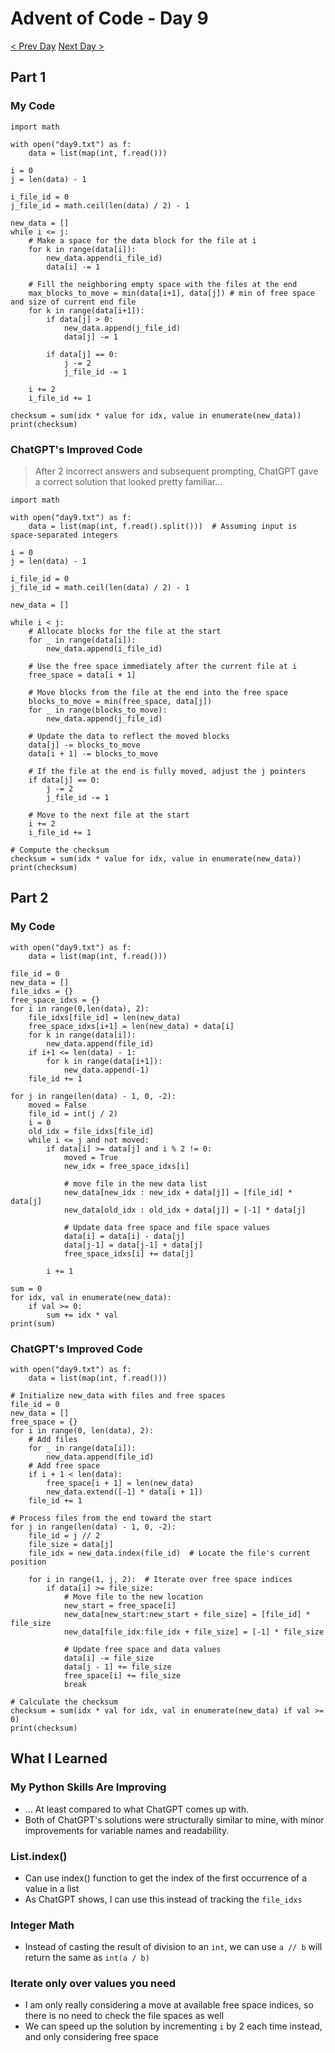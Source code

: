 # Advent of Code - Day 9
[< Prev Day](day8.html) [Next Day >](day10.html)

## Part 1
### My Code
```{.python .numberLines}
import math

with open("day9.txt") as f:
    data = list(map(int, f.read()))

i = 0
j = len(data) - 1

i_file_id = 0
j_file_id = math.ceil(len(data) / 2) - 1

new_data = []
while i <= j:
    # Make a space for the data block for the file at i
    for k in range(data[i]):
        new_data.append(i_file_id)
        data[i] -= 1
    
    # Fill the neighboring empty space with the files at the end
    max_blocks_to_move = min(data[i+1], data[j]) # min of free space and size of current end file
    for k in range(data[i+1]):
        if data[j] > 0:
            new_data.append(j_file_id)
            data[j] -= 1
        
        if data[j] == 0:
            j -= 2
            j_file_id -= 1

    i += 2
    i_file_id += 1

checksum = sum(idx * value for idx, value in enumerate(new_data))
print(checksum)
```

### ChatGPT's Improved Code
> After 2 incorrect answers and subsequent prompting, ChatGPT gave a correct solution that looked pretty familiar...
```{.python .numberLines}
import math

with open("day9.txt") as f:
    data = list(map(int, f.read().split()))  # Assuming input is space-separated integers

i = 0
j = len(data) - 1

i_file_id = 0
j_file_id = math.ceil(len(data) / 2) - 1

new_data = []

while i < j:
    # Allocate blocks for the file at the start
    for _ in range(data[i]):
        new_data.append(i_file_id)

    # Use the free space immediately after the current file at i
    free_space = data[i + 1]

    # Move blocks from the file at the end into the free space
    blocks_to_move = min(free_space, data[j])
    for _ in range(blocks_to_move):
        new_data.append(j_file_id)

    # Update the data to reflect the moved blocks
    data[j] -= blocks_to_move
    data[i + 1] -= blocks_to_move

    # If the file at the end is fully moved, adjust the j pointers
    if data[j] == 0:
        j -= 2
        j_file_id -= 1

    # Move to the next file at the start
    i += 2
    i_file_id += 1

# Compute the checksum
checksum = sum(idx * value for idx, value in enumerate(new_data))
print(checksum)
```

## Part 2
### My Code
```{.python .numberLines}
with open("day9.txt") as f:
    data = list(map(int, f.read()))

file_id = 0
new_data = []
file_idxs = {}
free_space_idxs = {}
for i in range(0,len(data), 2):
    file_idxs[file_id] = len(new_data)
    free_space_idxs[i+1] = len(new_data) + data[i]
    for k in range(data[i]):
        new_data.append(file_id)
    if i+1 <= len(data) - 1:
        for k in range(data[i+1]):
            new_data.append(-1)
    file_id += 1

for j in range(len(data) - 1, 0, -2):
    moved = False
    file_id = int(j / 2)
    i = 0
    old_idx = file_idxs[file_id]
    while i <= j and not moved:
        if data[i] >= data[j] and i % 2 != 0:
            moved = True
            new_idx = free_space_idxs[i]

            # move file in the new data list
            new_data[new_idx : new_idx + data[j]] = [file_id] * data[j]
            new_data[old_idx : old_idx + data[j]] = [-1] * data[j]

            # Update data free space and file space values
            data[i] = data[i] - data[j]
            data[j-1] = data[j-1] + data[j]
            free_space_idxs[i] += data[j]

        i += 1

sum = 0
for idx, val in enumerate(new_data):
    if val >= 0:
        sum += idx * val
print(sum)
```
### ChatGPT's Improved Code
```{.python .numberLines}
with open("day9.txt") as f:
    data = list(map(int, f.read()))

# Initialize new_data with files and free spaces
file_id = 0
new_data = []
free_space = {}
for i in range(0, len(data), 2):
    # Add files
    for _ in range(data[i]):
        new_data.append(file_id)
    # Add free space
    if i + 1 < len(data):
        free_space[i + 1] = len(new_data)
        new_data.extend([-1] * data[i + 1])
    file_id += 1

# Process files from the end toward the start
for j in range(len(data) - 1, 0, -2):
    file_id = j // 2
    file_size = data[j]
    file_idx = new_data.index(file_id)  # Locate the file's current position

    for i in range(1, j, 2):  # Iterate over free space indices
        if data[i] >= file_size:
            # Move file to the new location
            new_start = free_space[i]
            new_data[new_start:new_start + file_size] = [file_id] * file_size
            new_data[file_idx:file_idx + file_size] = [-1] * file_size

            # Update free space and data values
            data[i] -= file_size
            data[j - 1] += file_size
            free_space[i] += file_size
            break

# Calculate the checksum
checksum = sum(idx * val for idx, val in enumerate(new_data) if val >= 0)
print(checksum)
```

## What I Learned
### My Python Skills Are Improving
* ... At least compared to what ChatGPT comes up with.
* Both of ChatGPT's solutions were structurally similar to mine, with minor improvements for variable names and readability.

### List.index()
* Can use index() function to get the index of the first occurrence of a value in a list
* As ChatGPT shows, I can use this instead of tracking the `file_idxs`

### Integer Math
* Instead of casting the result of division to an `int`, we can use `a // b` will return the same as `int(a / b)`

### Iterate only over values you need
* I am only really considering a move at available free space indices, so there is no need to check the file spaces as well
* We can speed up the solution by incrementing `i` by 2 each time instead, and only considering free space